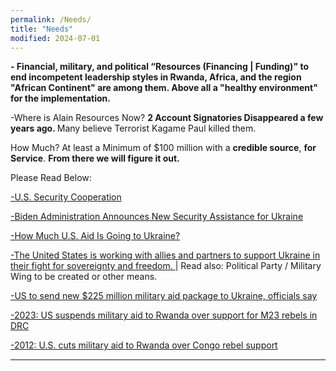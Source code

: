 ```yaml
---
permalink: /Needs/
title: "Needs"
modified: 2024-07-01
---
```







<b> - Financial, military, and political “Resources (Financing | Funding)" to end incompetent leadership styles in Rwanda, Africa, and the region "African Continent" are among them. </b> <b> Above all a <b>"healthy environment"</b> for the implementation.</b>


-Where is Alain Resources Now? <b> 2 Account Signatories Disappeared a few years ago. </b> Many believe Terrorist Kagame Paul killed them.


How Much? At least a Minimum of $100 million with a <b>credible source</b>, <b>for Service</b>. <b>From there we will figure it out.</b>


Please Read Below:


<a href=" https://www.state.gov/u-s-security-cooperation-with-ukraine/"> -U.S. Security Cooperation </a>


<a href=" https://www.defense.gov/News/Releases/Release/Article/3787579/biden-administration-announces-new-security-assistance-for-ukraine/"> -Biden Administration Announces New Security Assistance for Ukraine </a>


<a href=" https://www.cfr.org/article/how-much-us-aid-going-ukraine"> -How Much U.S. Aid Is Going to Ukraine? </a>


<a href=" https://www.defense.gov/Spotlights/Support-for-Ukraine/"> -The United States is working with allies and partners to support Ukraine in their fight for sovereignty and freedom. </a> | Read also:  Political Party / Military Wing to be created or other means.


<a href=" https://apnews.com/article/ukraine-russia-military-aid-us-e0a07e45c4b6656d128c5df8c51357fb"> -US to send new $225 million military aid package to Ukraine, officials say </a>


<a href=" https://www.theafricareport.com/323896/us-suspends-military-aid-to-rwanda-over-support-for-m23-rebels-in-drc/"> -2023: US suspends military aid to Rwanda over support for M23 rebels in DRC </a>


<a href=" https://www.reuters.com/article/idUSBRE86K0AY/"> -2012: U.S. cuts military aid to Rwanda over Congo rebel support </a>




<hr style="height:2px;border-width:0;color:gray;background-color:gray">
